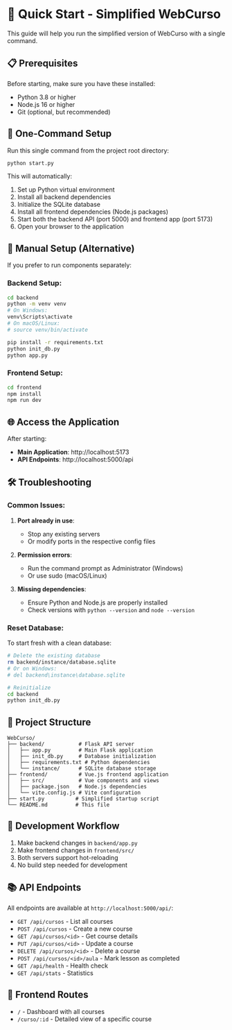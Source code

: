# 🚀 Quick Start - Simplified WebCurso

This guide will help you run the simplified version of WebCurso with a single command.

## 📋 Prerequisites

Before starting, make sure you have these installed:
- Python 3.8 or higher
- Node.js 16 or higher
- Git (optional, but recommended)

## 🎯 One-Command Setup

Run this single command from the project root directory:

```bash
python start.py
```

This will automatically:
1. Set up Python virtual environment
2. Install all backend dependencies
3. Initialize the SQLite database
4. Install all frontend dependencies (Node.js packages)
5. Start both the backend API (port 5000) and frontend app (port 5173)
6. Open your browser to the application

## 🔧 Manual Setup (Alternative)

If you prefer to run components separately:

### Backend Setup:
```bash
cd backend
python -m venv venv
# On Windows:
venv\Scripts\activate
# On macOS/Linux:
# source venv/bin/activate

pip install -r requirements.txt
python init_db.py
python app.py
```

### Frontend Setup:
```bash
cd frontend
npm install
npm run dev
```

## 🌐 Access the Application

After starting:
- **Main Application**: http://localhost:5173
- **API Endpoints**: http://localhost:5000/api

## 🛠️ Troubleshooting

### Common Issues:

1. **Port already in use**:
   - Stop any existing servers
   - Or modify ports in the respective config files

2. **Permission errors**:
   - Run the command prompt as Administrator (Windows)
   - Or use sudo (macOS/Linux)

3. **Missing dependencies**:
   - Ensure Python and Node.js are properly installed
   - Check versions with `python --version` and `node --version`

### Reset Database:
To start fresh with a clean database:
```bash
# Delete the existing database
rm backend/instance/database.sqlite
# Or on Windows:
# del backend\instance\database.sqlite

# Reinitialize
cd backend
python init_db.py
```

## 📁 Project Structure

```
WebCurso/
├── backend/           # Flask API server
│   ├── app.py         # Main Flask application
│   ├── init_db.py     # Database initialization
│   ├── requirements.txt # Python dependencies
│   └── instance/      # SQLite database storage
├── frontend/          # Vue.js frontend application
│   ├── src/           # Vue components and views
│   ├── package.json   # Node.js dependencies
│   └── vite.config.js # Vite configuration
├── start.py          # Simplified startup script
└── README.md         # This file
```

## 🔄 Development Workflow

1. Make backend changes in `backend/app.py`
2. Make frontend changes in `frontend/src/`
3. Both servers support hot-reloading
4. No build step needed for development

## 📚 API Endpoints

All endpoints are available at `http://localhost:5000/api/`:

- `GET /api/cursos` - List all courses
- `POST /api/cursos` - Create a new course
- `GET /api/cursos/<id>` - Get course details
- `PUT /api/cursos/<id>` - Update a course
- `DELETE /api/cursos/<id>` - Delete a course
- `POST /api/cursos/<id>/aula` - Mark lesson as completed
- `GET /api/health` - Health check
- `GET /api/stats` - Statistics

## 🎨 Frontend Routes

- `/` - Dashboard with all courses
- `/curso/:id` - Detailed view of a specific course